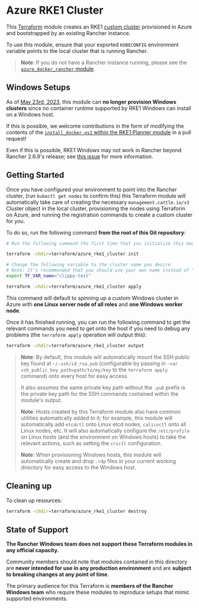# Azure RKE1 Cluster

This [Terraform](https://www.terraform.io/) module creates an RKE1 [custom cluster]((../../docs/general/types_of_rancher_clusters.md)) provisioned in Azure and bootstrapped by an existing Rancher instance.

To use this module, ensure that your exported `KUBECONFIG` environment variable points to the local cluster that is running Rancher.

> **Note**: If you do not have a Rancher instance running, please see the [`azure_docker_rancher` module](../azure_docker_rancher).

## Windows Setups

As of [May 23rd, 2023](https://github.com/OneGet/MicrosoftDockerProvider), this module can **no longer provision Windows clusters** since no container runtime supported by RKE1 Windows can install on a Windows host.

If this is possible, we welcome contributions in the form of modifying the contents of the [`install_docker.ps1` within the RKE1 Planner module](../internal/rancher/rke1/planner/files/windows/install_docker.ps1) in a pull request!

Even if this is possible, RKE1 Windows may not work in Rancher beyond Rancher 2.6.9's release; see [this issue](https://github.com/rancher/windows/issues/189) for more information.

## Getting Started

Once you have configured your environment to point into the Rancher cluster, (run `kubectl get nodes` to confirm this) this Terraform module will automatically take care of creating the necessary `management.cattle.io/v3` Cluster object in the local cluster, provisioning the nodes using Terraform on Azure, and running the registration commands to create a custom cluster for you.

To do so, run the following command **from the root of this Git repository**:

```bash
# Run the following command the first time that you initialize this module to pull in the relevant providers.

terraform -chdir=terraform/azure_rke1_cluster init

# Change the following variable to the cluster name you desire
# Note: It's recommended that you should use your own name instead of "clippy" so that you can identify the resources you create in your cloud provider, should the Terraform module fail for some reason and require manual cleanup of resources.
export TF_VAR_name="clippy-test"

terraform -chdir=terraform/azure_rke1_cluster apply
```

This command will default to spinning up a custom Windows cluster in Azure with **one Linux server node of all roles** and **one Windows worker node**.

Once it has finished running, you can run the following command to get the relevant commands you need to get onto the host if you need to debug any problems (the `terraform apply` operation will output this):

```bash
terraform -chdir=terraform/azure_rke1_cluster output
```

> **Note**: By default, this module will automatically mount the SSH public key found at `~/.ssh/id_rsa.pub` (configurable by passing in `-var ssh_public_key_path=path/to/my/key` to the `terraform apply` command) onto every host for easy access.
>
> It also assumes the same private key path without the `.pub` prefix is the private key path for the SSH commands contained within the module's output.
>
> **Note**: Hosts created by this Terraform module also have common utilities automatically added to it; for example, this module will automatically add `etcdctl` onto Linux etcd nodes, `calicoctl` onto all Linux nodes, etc. It will also automatically configure the `/etc/profile` on Linux hosts (and the environment on Windows hosts) to take the relevant actions, such as setting the `crictl` configuration.
>
> **Note**: When provisioning Windows hosts, this module will automatically create and drop `.rdp` files in your current working directory for easy access to the Windows host.

## Cleaning up

To clean up resources:

```bash
terraform -chdir=terraform/azure_rke1_cluster destroy
```

## State of Support

**The Rancher Windows team does not support these Terraform modules in any official capacity.**

Community members should note that modules contained in this directory are **never intended for use in any production environment** and are **subject to breaking changes at any point of time**.

The primary audience for this Terraform is **members of the Rancher Windows team** who require these modules to reproduce setups that mimic supported environments.
